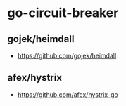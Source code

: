 # go-circuit-breaker

## gojek/heimdall
- https://github.com/gojek/heimdall

## afex/hystrix
- https://github.com/afex/hystrix-go